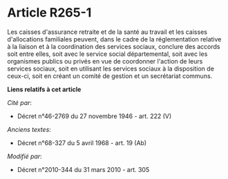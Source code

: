 # Article R265-1

Les caisses d'assurance retraite et de la santé au travail et les caisses d'allocations familiales peuvent, dans le cadre de
la réglementation relative à la liaison et à la coordination des services sociaux, conclure des accords soit entre elles,
soit avec le service social départemental, soit avec les organismes publics ou privés en vue de coordonner l'action de leurs
services sociaux, soit en utilisant les services sociaux à la disposition de ceux-ci, soit en créant un comité de gestion et
un secrétariat communs.

**Liens relatifs à cet article**

_Cité par_:

  - Décret n°46-2769 du 27 novembre 1946 - art. 222 (V)

_Anciens textes_:

  - Décret n°68-327 du 5 avril 1968 - art. 19 (Ab)

_Modifié par_:

  - Décret n°2010-344 du 31 mars 2010 - art. 305
